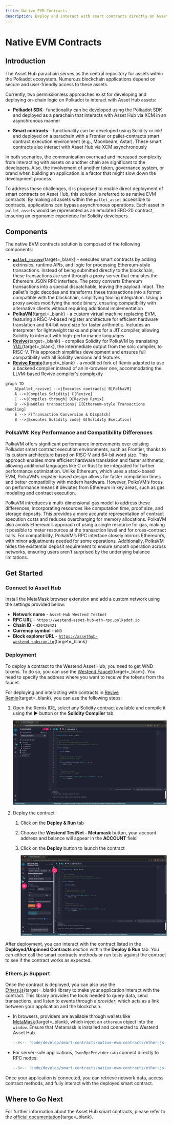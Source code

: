 ```yaml
---
title: Native EVM Contracts
description: Deploy and interact with smart contracts directly on Asset Hub using PolkaVM, a custom virtual machine, enabling Solidity integration.
---
```


# Native EVM Contracts

## Introduction

The Asset Hub parachain serves as the central repository for assets within the Polkadot ecosystem. Numerous blockchain applications depend on secure and user-friendly access to these assets.

Currently, two permissionless approaches exist for developing and deploying on-chain logic on Polkadot to interact with Asset Hub assets:

- **Polkadot SDK**- functionality can be developed using the Polkadot SDK and deployed as a parachain that interacts with Asset Hub via XCM in an asynchronous manner

- **Smart contracts** - functionality can be developed using Solidity or ink! and deployed on a parachain with a Frontier or pallet-contracts smart contract execution environment (e.g., Moonbeam, Astar). These smart contracts also interact with Asset Hub via XCM asynchronously

In both scenarios, the communication overhead and increased complexity from interacting with assets on another chain are significant to the developers. Also,  the involvement of another token, governance system, or brand when building an application is a factor that might slow down the development process.

To address these challenges, it is proposed to enable direct deployment of smart contracts on Asset Hub, this solution is referred to as native EVM contracts. By making all assets within the `pallet_asset` accessible to contracts, applications can bypass asynchronous operations. Each asset in `pallet_assets` would be represented as an emulated ERC-20 contract, ensuring an ergonomic experience for Solidity developers.

## Components

The native EVM contracts solution is composed of the following components:

- [**`pallet_revive`**](https://paritytech.github.io/polkadot-sdk/master/pallet_revive/index.html){target=\_blank} - executes smart contracts by adding extrinsics, runtime APIs, and logic for processing Ethereum-style transactions. Instead of being submitted directly to the blockchain, these transactions are sent through a proxy server that emulates the Ethereum JSON RPC interface. The proxy converts Ethereum transactions into a special dispatchable, leaving the payload intact. The pallet's logic decodes and transforms these transactions into a format compatible with the blockchain, simplifying tooling integration. Using a proxy avoids modifying the node binary, ensuring compatibility with alternative clients without requiring additional implementation
- [**PolkaVM**](https://github.com/paritytech/polkavm){target=\_blank} - a custom virtual machine replacing EVM, featuring a RISC-V-based register architecture for efficient hardware translation and 64-bit word size for faster arithmetic. Includes an interpreter for lightweight tasks and plans for a JIT compiler, allowing Solidity to interact with high-performance languages
- [**Revive**](https://github.com/paritytech/revive){target=\_blank} - compiles Solidity for PolkaVM by translating [YUL](https://docs.soliditylang.org/en/latest/yul.html){target=\_blank}, the intermediate output from the solc compiler, to RISC-V. This approach simplifies development and ensures full compatibility with all Solidity versions and features
- [**Revive Remix**](https://github.com/paritytech/revive-remix){target=\_blank} - a modified fork of Remix adapted to use a backend compiler instead of an in-browser one, accommodating the LLVM-based Revive compiler's complexity

```mermaid
graph TD
    A[pallet_revive] -->|Executes contracts| B[PolkaVM]
    A -->|Compiles Solidity| C[Revive]
    C -->|Compiles through| D[Revive Remix]
    B -->|Handles transactions| E[Ethereum-style Transactions Handling]
    E --> F[Transaction Conversion & Dispatch]
    B -->|Executes Solidity code| G[Solidity Execution]
```

### PolkaVM: Key Performance and Compatibility Differences

PolkaVM offers significant performance improvements over existing Polkadot smart contract execution environments, such as Frontier, thanks to its custom architecture based on RISC-V and 64-bit word size. This approach enables more efficient hardware translation and faster arithmetic, allowing additional languages like C or Rust to be integrated for further performance optimization. Unlike Ethereum, which uses a stack-based EVM, PolkaVM’s register-based design allows for faster compilation times and better compatibility with modern hardware. However, PolkaVM’s focus on performance means it deviates from Ethereum in key areas, such as gas modeling and contract execution.

PolkaVM introduces a multi-dimensional gas model to address these differences, incorporating resources like computation time, proof size, and storage deposits. This provides a more accurate representation of contract execution costs and reduces overcharging for memory allocations. PolkaVM also avoids Ethereum’s approach of using a single resource for gas, making it possible to meter resources at the transaction level and for cross-contract calls. For compatibility, PolkaVM’s RPC interface closely mirrors Ethereum’s, with minor adjustments needed for some operations. Additionally, PolkaVM hides the existential deposit requirement to ensure smooth operation across networks, ensuring users aren’t surprised by the underlying balance limitations.

## Get Started

### Connect to Asset Hub

Install the MetaMask browser extension and add a custom network using the settings provided below:

- **Network name** - `Asset-Hub Westend Testnet`
- **RPC URL** - `https://westend-asset-hub-eth-rpc.polkadot.io`
- **Chain ID** - `420420421`
- **Currency symbol** - `WND`
- **Block explorer URL** - [`https://assethub-westend.subscan.io`](https://assethub-westend.subscan.io){target=\_blank}

### Deployment

To deploy a contract to the Westend Asset Hub, you need to get WND tokens. To do so, you can use the [Westend Faucet](https://faucet.polkadot.io/westend?parachain=1000){target=\_blank}. You need to specify the address where you want to receive the tokens from the faucet.

For deploying and interacting with contracts in [Revive Remix](https://remix.polkadot.io/){target=\_blank}, you can use the following steps:

1. Open the Remix IDE, select any Solidity contract available and compile it using the **▶️** button or the **Solidity Compiler** tab

    ![](/images/develop/smart-contracts/native-evm-contracts/native-evm-contracts-1.webp)

2. Deploy the contract
    1. Click on the **Deploy & Run** tab
    2. Choose the **Westend TestNet - Metamask** button, your account address and balance will appear in the **ACCOUNT** field
    3. Click on the **Deploy** button to launch the contract

        ![](/images/develop/smart-contracts/native-evm-contracts/native-evm-contracts-2.webp)

After deployment, you can interact with the contract listed in the **Deployed/Unpinned Contracts** section within the **Deploy & Run** tab. You can either call the smart contracts methods or run tests against the contract to see if the contract works as expected.

### Ethers.js Support

Once the contract is deployed, you can also use the [Ethers.js](https://docs.ethers.org/v6/){target=\_blank} library to make your application interact with the contract. This library provides the tools needed to query data, send transactions, and listen to events through a *provider*, which acts as a link between your application and the blockchain.

- In browsers, providers are available through wallets like [MetaMask](https://metamask.io/){target=\_blank}, which inject an `ethereum` object into the `window`. Ensure that Metamask is installed and connected to Westend Asset Hub

    ```js
    --8<-- 'code/develop/smart-contracts/native-evm-contracts/ether-js-browser-connection.js'
    ```

- For server-side applications, `JsonRpcProvider` can connect directly to RPC nodes:

    ```js
    --8<-- 'code/develop/smart-contracts/native-evm-contracts/ether-js-server-connection.js'
    ```

Once your application is connected, you can retrieve network data, access contract methods, and fully interact with the deployed smart contract.

## Where to Go Next

For further information about the Asset Hub smart contracts, please refer to the [official documentation](https://contracts.polkadot.io/){targe=\_blank}.
